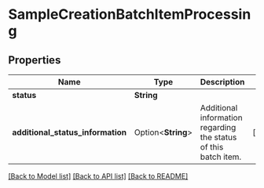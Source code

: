 # SampleCreationBatchItemProcessing

## Properties

Name | Type | Description | Notes
------------ | ------------- | ------------- | -------------
**status** | **String** |  | 
**additional_status_information** | Option<**String**> | Additional information regarding the status of this batch item. | [optional]

[[Back to Model list]](../README.md#documentation-for-models) [[Back to API list]](../README.md#documentation-for-api-endpoints) [[Back to README]](../README.md)


